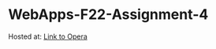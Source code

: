 # WebApps-F22-Assignment-4
Hosted at: [Link to Opera](https://44-563-web-apps-f22.github.io/44563-webapps-assignment-4-prudhvichigurupati/opera.html)
